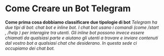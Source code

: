 # Come Creare un Bot Telegram
  **Come prima cosa dobbiamo classificare due tipologie di bot**
    _Telegram ha due tipi di bot: chat bot e inline bot. I chat bot usano i comandi (come /start , /help ) per
    interagire tra utenti. Gli inline bot possono invece essere chiamati da qualsiasi parte e aiutano gli utenti a
    trovare e inviare contenuti dal vostro bot a qualsiasi chat che desiderano. In questa sede ci occupiamo dei
    chat bot._
